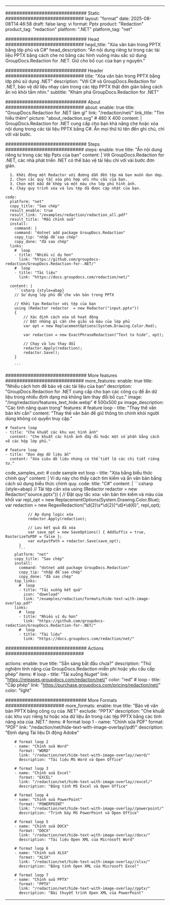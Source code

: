 
---
############################# Static ############################
layout: "format"
date:  2025-08-08T14:46:58
draft: false
lang: vi
format: Pptx
product: "Redaction"
product_tag: "redaction"
platform: ".NET"
platform_tag: "net"

############################# Head ############################
head_title: "Xóa văn bản trong PPTX bằng lớp phủ và C#"
head_description: "Ẩn nội dung riêng tư trong các tài liệu PPTX bằng cách che nó bằng các hình vuông màu sắc sử dụng GroupDocs.Redaction for .NET. Giữ cho bố cục của bạn y nguyên."

############################# Header ############################
title: "Xóa văn bản trong PPTX bằng lớp phủ sử dụng .NET" 
description: "Với C# và GroupDocs.Redaction for .NET, bảo vệ dữ liệu nhạy cảm trong các tệp PPTX thật đơn giản bằng cách ẩn nó khỏi tầm nhìn."
subtitle: "Khám phá GroupDocs.Redaction for .NET" 

############################# About ############################
about:
    enable: true
    title: "GroupDocs.Redaction for .NET làm gì"
    link: "/redaction/net/"
    link_title: "Tìm hiểu thêm"
    picture: "about_redaction.svg" # 480 X 400
    content: |
       GroupDocs.Redaction for .NET cung cấp cho bạn khả năng che hoặc xóa nội dung trong các tài liệu PPTX bằng C#. Ẩn mọi thứ từ tên đến ghi chú, chỉ với vài bước.

############################# Steps ############################
steps:
    enable: true
    title: "Ẩn nội dung riêng tư trong các tệp Pptx của bạn"
    content: |
      Với GroupDocs.Redaction for .NET, các nhà phát triển .NET có thể bảo vệ tài liệu chỉ với vài bước đơn giản.
      
      1. Khởi động một Redactor với đường dẫn đến tệp mà bạn muốn dọn dẹp.
      2. Chọn các quy tắc xóa phù hợp với nhu cầu của bạn.
      3. Chọn một mẫu để khớp và một màu cho lớp phủ hình ảnh.
      4. Chạy quy trình xóa và lưu tệp đã được cập nhật của bạn.
   
    code:
      platform: "net"
      copy_title: "Sao chép"
      result_enable: true
      result_link: "/examples/redaction/redaction_all.pdf"
      result_title: "Mẫu chỉnh sửa"
      install:
        command: |
        command: "dotnet add package GroupDocs.Redaction"
        copy_tip: "nhấp để sao chép"
        copy_done: "đã sao chép"
      links:
        #  loop
        - title: "Nhiều ví dụ hơn"
          link: "https://github.com/groupdocs-redaction/GroupDocs.Redaction-for-.NET/"
        #  loop
        - title: "Tài liệu"
          link: "https://docs.groupdocs.com/redaction/net/"
          
      content: |
        ```csharp {style=abap}
        // Sử dụng lớp phủ để che văn bản trong PPTX

        // Khởi tạo Redactor với tệp của bạn
        using (Redactor redactor  = new Redactor("input.pptx"))
        {
            // Xác định cách xóa sẽ hoạt động
            // Đặt những gì cần che giấu và màu của lớp phủ
            var opt = new ReplacementOptions(System.Drawing.Color.Red);
            
            var redaction = new ExactPhraseRedaction("Text to hide", opt);

            // Chạy và lưu thay đổi
            redactor.Apply(redaction);
            redactor.Save();
        }
        
        ```            


############################# More features ############################
more_features:
  enable: true
  title: "Nhiều cách hơn để bảo vệ các tài liệu của bạn"
  description: "GroupDocs.Redaction for .NET cung cấp cho bạn các công cụ để ẩn dữ liệu trong nhiều định dạng mà không làm thay đổi bố cục."
  image: "/img/redaction/features_text_hide.webp" # 500x500 px
  image_description: "Các tính năng quan trọng"
  features:
    # feature loop
    - title: "Thay thế văn bản khi cần"
      content: "Thay thế văn bản để giữ thông tin chính khỏi người dùng không có quyền truy cập."

    # feature loop
    - title: "Che khuất các khu vực hình ảnh"
      content: "Che khuất các hình ảnh đầy đủ hoặc một số phần bằng cách vẽ các hộp lớp phủ."

    # feature loop
    - title: "Dọn dẹp dữ liệu ẩn"
      content: "Xóa siêu dữ liệu nhúng có thể tiết lộ các chi tiết riêng tư."
      
  code_samples_ext:
    # code sample ext loop
    - title: "Xóa bằng biểu thức chính quy"
      content: |
        Ví dụ này cho thấy cách tìm kiếm và ẩn văn bản bằng cách sử dụng biểu thức chính quy.
      code:
        title: "C#"
        content: |
          ```csharp {style=abap}
          //  Tải tệp cần xóa
          using (Redactor redactor  = new Redactor("source.pptx"))
          {
              // Đặt quy tắc xóa: văn bản tìm kiếm và màu của khối
              var repl_opt = new ReplacementOptions(System.Drawing.Color.Blue);
              var redaction = new RegexRedaction("\\d{2}\\s*\\d{2}[^\\d]*\\d{6}", repl_opt);

              // Áp dụng logic xóa
              redactor.Apply(redaction);

              // Lưu kết quả đã xóa
              var save_opt = new SaveOptions() { AddSuffix = true, RasterizeToPDF = false };
              var outputPath = redactor.Save(save_opt);
          }
          ```
        platform: "net"
        copy_title: "Sao chép"
        install:
          command: "dotnet add package GroupDocs.Redaction"
          copy_tip: "nhấp để sao chép"
          copy_done: "đã sao chép"
        top_links:
          #  loop
          - title: "Tải xuống kết quả"
            icon: "download"
            link: "/examples/redaction/formats/hide-text-with-image-overlay.pdf"
        links:
          #  loop
          - title: "Nhiều ví dụ hơn"
            link: "https://github.com/groupdocs-redaction/GroupDocs.Redaction-for-.NET/"
          #  loop
          - title: "Tài liệu"
            link: "https://docs.groupdocs.com/redaction/net/"


############################# Actions ############################

actions:
  enable: true
  title: "Sẵn sàng bắt đầu chưa?"
  description: "Thử nghiệm tính năng của GroupDocs.Redaction miễn phí hoặc yêu cầu cấp phép"
  items:
    #  loop
    - title: "Tải xuống Nuget"
      link: "https://releases.groupdocs.com/redaction/net/"
      color: "red"
        #  loop
    - title: "Cấp phép"
      link: "https://purchase.groupdocs.com/pricing/redaction/net/"
      color: "light"


############################# More Formats #####################
more_formats:
    enable: true
    title: "Bảo vệ văn bản PPTX bằng công cụ của .NET"
    exclude: "PPTX"
    description: "Che khuất các khu vực riêng tư hoặc xóa dữ liệu ẩn trong các tệp PPTX bằng các tính năng xóa của .NET."
    items: 
        # format loop 1
        - name: "Chỉnh sửa PDF"
          format: "PDF"
          link: "/redaction/net/hide-text-with-image-overlay//pdf/"
          description: "Định dạng Tài liệu Di động Adobe"

        # format loop 2
        - name: "Chỉnh sửa Word"
          format: "WORD"
          link: "/redaction/net/hide-text-with-image-overlay//word/"
          description: "Tài liệu MS Word và Open Office"
          
        # format loop 3
        - name: "Chỉnh sửa Excel"
          format: "EXCEL"
          link: "/redaction/net/hide-text-with-image-overlay//excel/"
          description: "Bảng tính MS Excel và Open Office"

        # format loop 4
        - name: "Chỉnh sửa PowerPoint"
          format: "POWERPOINT"
          link: "/redaction/net/hide-text-with-image-overlay//powerpoint/"
          description: "Trình bày MS PowerPoint và Open Office"

        # format loop 5
        - name: "Chỉnh sửa DOCX"
          format: "DOCX"
          link: "/redaction/net/hide-text-with-image-overlay//docx/"
          description: "Tài liệu Open XML của Microsoft Word"
          
        # format loop 6
        - name: "Chỉnh sửa XLSX"
          format: "XLSX"
          link: "/redaction/net/hide-text-with-image-overlay//xlsx/"
          description: "Bảng tính Open XML của Microsoft Excel"
          
        # format loop 7
        - name: "Chỉnh sửa PPTX"
          format: "PPTX"
          link: "/redaction/net/hide-text-with-image-overlay//pptx/"
          description: "Bài thuyết trình Open XML của PowerPoint"


---